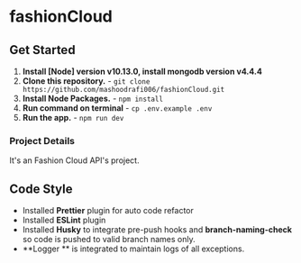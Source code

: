 # fashionCloud

## Get Started

1. **Install [Node] version v10.13.0,  install mongodb version v4.4.4**
2. **Clone this repository.** - `git clone https://github.com/mashoodrafi006/fashionCloud.git`
3. **Install Node Packages.** - `npm install`
4. **Run command on terminal** - `cp .env.example .env`
5. **Run the app.** - `npm run dev`

### Project Details

It's an Fashion Cloud API's project.

## Code Style

-   Installed **Prettier** plugin for auto code refactor
-   Installed **ESLint** plugin
-   Installed **Husky** to integrate pre-push hooks and **branch-naming-check** so code is pushed to valid branch names only.
-   **Logger ** is integrated to maintain logs of all exceptions.
